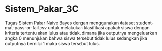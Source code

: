 # Sistem_Pakar_3C
Tugas Sistem Pakar Naive Bayes dengan menggunakan dataset student-mat-pass-or-fail.csv untuk melakukan klasifikasi apakah siswa dengan kriteria tertentu akan lulus atau tidak. dimana jika outputnya mengeluarkan angka 0 menunjukan bahwa
siswa tersebut tidak lulus sedangkan jika outputnya bernilai 1 maka siswa tersebut lulus.